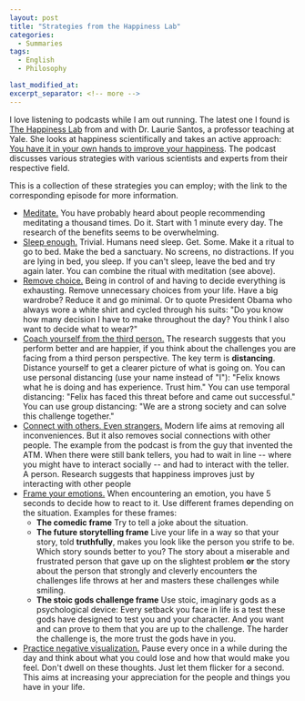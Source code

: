 ```yaml
---
layout: post
title: "Strategies from the Happiness Lab"
categories:
  - Summaries
tags:
  - English
  - Philosophy

last_modified_at: 
excerpt_separator: <!-- more -->
---
```


I love listening to podcasts while I am out running. The latest one I found is [The Happiness Lab](https://www.happinesslab.fm/) from and with Dr. Laurie Santos, a professor teaching at Yale. She looks at happiness scientifically and takes an active approach: [You have it in your own hands to improve your happiness](https://podcasts.apple.com/de/podcast/the-happiness-lab-with-dr-laurie-santos/id1474245040?l=en&i=1000449594792). The podcast discusses various strategies with various scientists and experts from their respective field.

This is a collection of these strategies you can employ; with the link to the corresponding episode for more information.

<!-- more -->

* [Meditate.](https://podcasts.apple.com/de/podcast/the-happiness-lab-with-dr-laurie-santos/id1474245040?l=en&i=1000469606673) You have probably heard about people recommending meditating a thousand times. Do it. Start with 1 minute every day. The research of the benefits seems to be overwhelming.
* [Sleep enough.](https://podcasts.apple.com/de/podcast/the-happiness-lab-with-dr-laurie-santos/id1474245040?l=en&i=1000463759567) Trivial. Humans need sleep. Get. Some. Make it a ritual to go to bed. Make the bed a sanctuary. No screens, no distractions. If you are lying in bed, you sleep. If you can't sleep, leave the bed and try again later. You can combine the ritual with meditation (see above).
* [Remove choice.](https://podcasts.apple.com/de/podcast/the-happiness-lab-with-dr-laurie-santos/id1474245040?l=en&i=1000455959891) Being in control of and having to decide everything is exhausting. Remove unnecessary choices from your life. Have a big wardrobe? Reduce it and go minimal. Or to quote President Obama who always wore a white shirt and cycled through his suits: "Do you know how many decision I have to make throughout the day? You think I also want to decide what to wear?"
* [Coach yourself from the third person.](https://podcasts.apple.com/de/podcast/the-happiness-lab-with-dr-laurie-santos/id1474245040?l=en&i=1000468907282) The research suggests that you perform better and are happier, if you think about the challenges you are facing from a third person perspective. The key term is **distancing**. Distance yourself to get a clearer picture of what is going on. You can use personal distancing (use your name instead of "I"): "Felix knows what he is doing and has experience. Trust him." You can use temporal distancing: "Felix has faced this threat before and came out successful." You can use group distancing: "We are a strong society and can solve this challenge together."
* [Connect with others. Even strangers.](https://podcasts.apple.com/de/podcast/the-happiness-lab-with-dr-laurie-santos/id1474245040?l=en&i=1000452731206) Modern life aims at removing all inconveniences. But it also removes social connections with other people. The example from the podcast is from the guy that invented the ATM. When there were still bank tellers, you had to wait in line -- where you might have to interact socially -- and had to interact with the teller. A person. Research suggests that happiness improves just by interacting with other people
* [Frame your emotions.](https://podcasts.apple.com/de/podcast/the-happiness-lab-with-dr-laurie-santos/id1474245040?l=en&i=1000469255597) When encountering an emotion, you have 5 seconds to decide how to react to it. Use different frames depending on the situation. Examples for these frames:
	* **The comedic frame** Try to tell a joke about the situation.
	* **The future storytelling frame** Live your life in a way so that your story, told **truthfully**, makes you look like the person you strife to be. Which story sounds better to you? The story about a miserable and frustrated person that gave up on the slightest problem **or** the story about the person that strongly and cleverly encounters the challenges life throws at her and masters these challenges while smiling.
	* **The stoic gods challenge frame** Use stoic, imaginary gods as a psychological device: Every setback you face in life is a test these gods have designed to test you and your character. And you want and can prove to them that you are up to the challenge. The harder the challenge is, the more trust the gods have in you.
* [Practice negative visualization.](https://podcasts.apple.com/de/podcast/the-happiness-lab-with-dr-laurie-santos/id1474245040?l=en&i=1000469255597) Pause every once in a while during the day and think about what you could lose and how that would make you feel. Don't dwell on these thoughts. Just let them flicker for a second. This aims at increasing your appreciation for the people and things you have in your life.